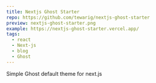 ```yaml
---
title: Nextjs Ghost Starter
repo: https://github.com/tewarig/nextjs-ghost-starter
preview: nextjs-ghost-starter.png
example: https://nextjs-ghost-starter.vercel.app/
tags:
  - react
  - Next-js
  - blog
  - Ghost
---
```

Simple Ghost default theme for next.js 

